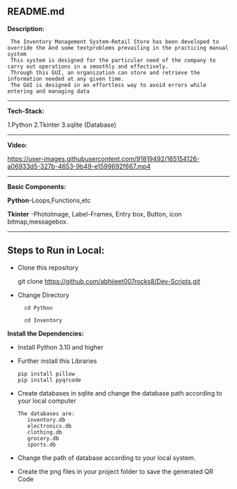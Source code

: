 ## README.md

**Description:**



     The Inventory Management System-Retail Store has been developed to override the And some textproblems prevailing in the practicing manual system
     This system is designed for the particular need of the company to carry out operations in a smoothly and effectively.
     Through this GUI, an organization can store and retrieve the information needed at any given time.
     The GUI is designed in an effortless way to avoid errors while entering and managing data






----------------------------------------------------------------------------------------------------------------------
**Tech-Stack:**

1.Python
2.Tkinter
3.sqlite (Database)

---------------------------------------------------------------------------------------------------------------------------
**Video:**




https://user-images.githubusercontent.com/91819492/165154126-a06933d5-327b-4653-9b49-e1599692f667.mp4





-----------------------------------------------------------------------------------------------------------------------------
**Basic Components:**

**Python**-Loops,Functions,etc

**Tkinter** -PhotoImage, Label-Frames, Entry box, Button, icon bitmap,messagebox.


---------------------------------------------------------------------------------------------------------------------------------
## Steps to Run in Local:

* Clone this repository
     
     git clone https://github.com/abhijeet007rocks8/Dev-Scripts.git
     
* Change Directory 

        cd Python
    
        cd Inventory
    
 **Install the Dependencies:**
 
 * Install Python 3.10 and higher
 
 * Further install this Libraries
 
 
       pip install pillow
       pip install pyqrcode
          

* Create databases in sqlite and change the database path according to your local computer


      The databases are:
         inventory.db
         electronics.db
         clothing.db
         grocery.db
         sports.db

* Change the path of database according to your local system.
 
* Create the png files in your project folder to save the generated QR Code
